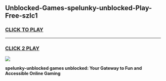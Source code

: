 
## Unblocked-Games-spelunky-unblocked-Play-Free-szlc1
<h3>
<a href="https://premium76.site?title=spelunky-unblocked&ref=24M">CLICK TO PLAY</a></h3>
<hr>

<h3>
<a href="https://premium76.site?title=spelunky-unblocked&ref=24M">CLICK 2 PLAY</a>
  
</h3>

<a href="https://premium76.site?title=spelunky-unblocked&ref=24M"><img src="https://clearcache.store/games.png"></a>


**spelunky-unblocked games unblocked: Your Gateway to Fun and Accessible Online Gaming**
